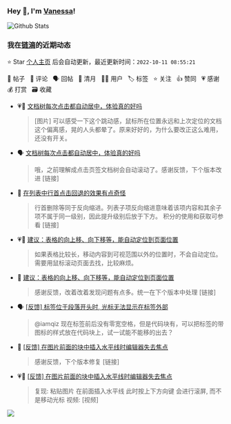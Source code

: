 ### Hey 👋, I'm [Vanessa](http://vanessa.b3log.org/)!

![Github Stats](https://github-readme-stats.vercel.app/api?username=Vanessa219&show_icons=true)

<!--events start -->

### 我在[链滴](https://ld246.com)的近期动态

⭐️ Star [个人主页](https://github.com/Vanessa219/Vanessa219) 后会自动更新，最近更新时间：`2022-10-11 08:55:21`

📝 帖子 &nbsp; 💬 评论 &nbsp; 🗣 回帖 &nbsp; 🌙 清月 &nbsp; 👨‍💻 用户 &nbsp; 🏷️ 标签 &nbsp; ⭐️ 关注 &nbsp; 👍 赞同 &nbsp; 💗 感谢 &nbsp; 💰 打赏 &nbsp; 🗃 收藏

* 💗💬 [文档树每次点击都自动居中，体验真的好吗](https://ld246.com/article/1665365305751/comment/1665379865018#comments)

  > [图片] 可以感受一下这个跳动感，鼠标所在位置永远和上次定位的文档这个偏离感，晃的人头都晕了。原来好好的，为什么要改正这么难用，还没有开关。
* 🗣 [文档树每次点击都自动居中，体验真的好吗](https://ld246.com/article/1665365305751/comment/1665379865018#comments)

  > 哦，之前理解成点击页签文档树会自动滚动了。感谢反馈，下个版本改进 [链接]
* 💬 [在列表中行首点击回退的效果有点奇怪](https://ld246.com/article/1665394320094/comment/1665416198192#comments)

  > 行首删除等同于反向缩进。列表子项反向缩进意味着该项内容和其余子项不属于同一级别，因此提升级别后放于下方。 积分的使用和获取可参看 [链接]
* 💗📝 [建议：表格的向上移、向下移等，能自动定位到页面位置](https://ld246.com/article/1665386653858)

  > 如果表格比较长，移动内容到可视范围以外的位置时，不会自动定位。 需要用鼠标滚动页面去找，比较麻烦。
* 💬 [建议：表格的向上移、向下移等，能自动定位到页面位置](https://ld246.com/article/1665386653858/comment/1665396192940#comments)

  > 感谢反馈，改着改着发现问题有点多。统一在下个版本中处理 [链接]
* 🗣 [[反馈] 标签位于段落开头时, 光标无法显示在标签外部](https://ld246.com/article/1665291726758/comment/1665323411692#comments)

  > @iamqiz 现在标签前后没有零宽空格，但是代码块有，可以把标签的带图标的样式放在代码块上，试一试能不能移的出去？
* 💬 [[反馈] 在图片前面的块中插入水平线时编辑器失去焦点](https://ld246.com/article/1665360254842/comment/1665371168759#comments)

  > 感谢反馈，下个版本修复 [链接]
* 💗📝 [[反馈] 在图片前面的块中插入水平线时编辑器失去焦点](https://ld246.com/article/1665360254842)

  > 复现: 粘贴图片 在前面插入水平线 此时按上下方向键 会进行滚屏, 而不是移动光标 视频: [视频]


<!--events end -->

<a title="Hits" target="_blank" href="https://github.com/Vanessa219/Vanessa219"><img src="https://hits.b3log.org/Vanessa219/Vanessa219.svg"></a>
